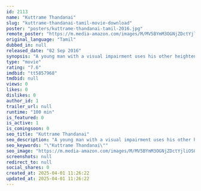 ```yaml
---
id: 2113
name: "Kuttrame Thandanai"
slug: "kuttrame-thandanai-tamil-movie-download"
poster: "posters/kuttrame-thandanai-tamil-2016.jpg"
remote_poster: "https://m.media-amazon.com/images/M/MV5BYmM3OGNjZDctYjliOS00NmI0LTg2MmItNTc2NWQzZTMwOTk1XkEyXkFqcGc@._V1_SX300.jpg"
original_language: "Tamil"
dubbed_in: null
released_date: "02 Sep 2016"
synopsis: "A young man with a visual impairment uses his other heightened senses to unravel a murder mystery."
type: "movie"
rating: "7.6"
imdbid: "tt5857968"
tmdbid: null
views: 0
likes: 0
dislikes: 0
author_id: 1
trailer_url: null
runtime: "100 min"
is_featured: 0
is_active: 1
is_comingsoon: 0
seo_title: "Kuttrame Thandanai"
seo_description: "A young man with a visual impairment uses his other heightened senses to unravel a murder mystery."
seo_keywords: "\"Kuttrame Thandanai\""
seo_image: "https://m.media-amazon.com/images/M/MV5BYmM3OGNjZDctYjliOS00NmI0LTg2MmItNTc2NWQzZTMwOTk1XkEyXkFqcGc@._V1_SX300.jpg"
screenshots: null
redirect_to: null
social_shares: 0
created_at: 2025-04-01 11:26:22
updated_at: 2025-04-01 11:26:22
---
```


